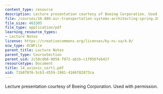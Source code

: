 ```yaml
---
content_type: resource
description: Lecture presentation courtesy of Boeing Corporation. Used with permission.
file: /courses/16-886-air-transportation-systems-architecting-spring-2004/71b078765cb3d55919814166f82873ca_14_avionic_cert1.pdf
file_size: 463305
file_type: application/pdf
learning_resource_types:
- Lecture Notes
license: https://creativecommons.org/licenses/by-nc-sa/4.0/
ocw_type: OCWFile
parent_title: Lecture Notes
parent_type: CourseSection
parent_uid: 2c58cdb8-9058-f972-ab1b-c1f056feb427
resourcetype: Document
title: 14_avionic_cert1.pdf
uid: 71b07876-5cb3-d559-1981-4166f82873ca
---
```

Lecture presentation courtesy of Boeing Corporation. Used with permission.